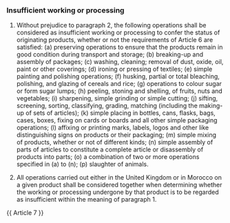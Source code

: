 ### Insufficient working or processing

1.  Without prejudice to paragraph 2, the following operations shall be considered as insufficient working or processing to confer the status of originating products, whether or not the requirements of Article 6 are satisfied:
(a) preserving operations to ensure that the products remain in good condition during transport and storage;
(b) breaking-up and assembly of packages;
(c) washing, cleaning; removal of dust, oxide, oil, paint or other coverings;
(d) ironing or pressing of textiles;
(e) simple painting and polishing operations;
(f) husking, partial or total bleaching, polishing, and glazing of cereals and rice;
(g) operations to colour sugar or form sugar lumps;
(h) peeling, stoning and shelling, of fruits, nuts and vegetables;
(i) sharpening, simple grinding or simple cutting;
(j) sifting, screening, sorting, classifying, grading, matching (including the making-up of sets of articles);
(k) simple placing in bottles, cans, flasks, bags, cases, boxes, fixing on cards or boards and all other simple packaging operations;
(l) affixing or printing marks, labels, logos and other like distinguishing signs on products or their packaging;
(m) simple mixing of products, whether or not of different kinds;
(n) simple assembly of parts of articles to constitute a complete article or disassembly of products into parts;
(o) a combination of two or more operations specified in (a) to (n);
(p) slaughter of animals.

2.  All operations carried out either in the United Kingdom or in Morocco on a given product shall be considered together when determining whether the working or processing undergone by that product is to be regarded as insufficient within the meaning of paragraph 1.

{{ Article 7 }}
